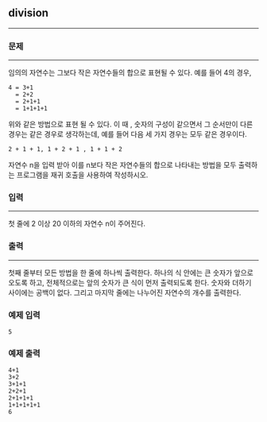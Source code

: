 ## division
***
### 문제
***

임의의 자연수는 그보다 작은 자연수들의 합으로 표현될 수 있다. 예를 들어 4의 경우,

```
4 = 3+1
  = 2+2 
  = 2+1+1 
  = 1+1+1+1
```

위와 같은 방법으로 표현 될 수 있다. 이 때 , 숫자의 구성이 같으면서 그 순서만이 다른 경우는 같은 경우로 생각하는데, 예를 들어 다음 세 가지 경우는 모두 같은 경우이다.

```
2 + 1 + 1, 1 + 2 + 1 , 1 + 1 + 2
```

자연수 n을 입력 받아 이를 n보다 작은 자연수들의 합으로 나타내는 방법을 모두 출력하는 프로그램을 재귀 호출을 사용하여 작성하시오.

### 입력
***
첫 줄에 2 이상 20 이하의 자연수 n이 주어진다.


### 출력
***
첫째 줄부터 모든 방법을 한 줄에 하나씩 출력한다. 하나의 식 안에는 큰 숫자가 앞으로 오도록 하고, 전체적으로는 앞의 숫자가 큰 식이 먼저 출력되도록 한다. 숫자와 더하기 사이에는 공백이 없다. 그리고 마지막 줄에는 나누어진 자연수의 개수를 출력한다.


### 예제 입력
```
5
```
### 예제 출력
```
4+1
3+2
3+1+1
2+2+1
2+1+1+1
1+1+1+1+1
6
```
